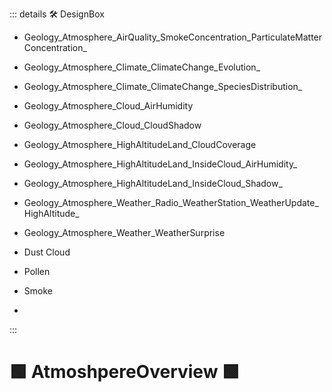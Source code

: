 ::: details 🛠 DesignBox

- Geology_Atmosphere_AirQuality_SmokeConcentration_ParticulateMatterConcentration_												
- Geology_Atmosphere_Climate_ClimateChange_Evolution_												
- Geology_Atmosphere_Climate_ClimateChange_SpeciesDistribution_												
- Geology_Atmosphere_Cloud_AirHumidity												
- Geology_Atmosphere_Cloud_CloudShadow												
- Geology_Atmosphere_HighAltitudeLand_CloudCoverage												
- Geology_Atmosphere_HighAltitudeLand_InsideCloud_AirHumidity_												
- Geology_Atmosphere_HighAltitudeLand_InsideCloud_Shadow_												
- Geology_Atmosphere_Weather_Radio_WeatherStation_WeatherUpdate_HighAltitude_												
- Geology_Atmosphere_Weather_WeatherSurprise										
- Dust Cloud

- Pollen

- Smoke

- 

:::

# 🟩  <eco>AtmoshpereOverview</eco> 🟩



